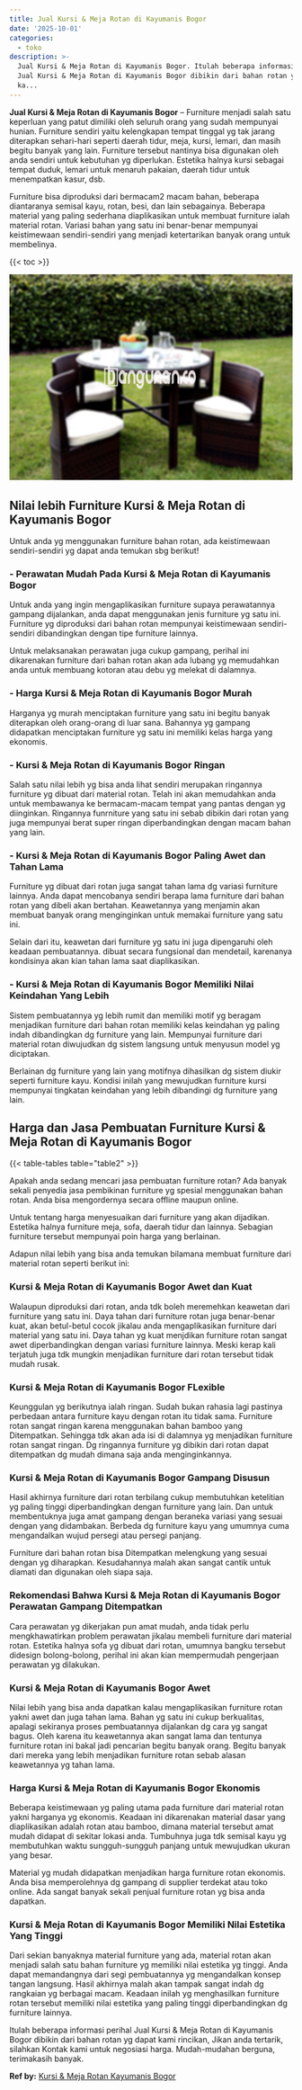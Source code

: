 ```yaml
---
title: Jual Kursi & Meja Rotan di Kayumanis Bogor
date: '2025-10-01'
categories:
  - toko
description: >-
  Jual Kursi & Meja Rotan di Kayumanis Bogor. Itulah beberapa informasi perihal
  Jual Kursi & Meja Rotan di Kayumanis Bogor dibikin dari bahan rotan yg dapat
  ka...
---
```


**Jual Kursi & Meja Rotan di Kayumanis Bogor** – Furniture menjadi salah satu keperluan yang patut dimiliki oleh seluruh orang yang sudah mempunyai hunian. Furniture sendiri yaitu kelengkapan tempat tinggal yg tak jarang diterapkan sehari-hari seperti daerah tidur, meja, kursi, lemari, dan masih begitu banyak yang lain. Furniture tersebut nantinya bisa digunakan oleh anda sendiri untuk kebutuhan yg diperlukan. Estetika halnya kursi sebagai tempat duduk, lemari untuk menaruh pakaian, daerah tidur untuk menempatkan kasur, dsb.

Furniture bisa diproduksi dari bermacam2 macam bahan, beberapa diantaranya semisal kayu, rotan, besi, dan lain sebagainya. Beberapa material yang paling sederhana diaplikasikan untuk membuat furniture ialah material rotan. Variasi bahan yang satu ini benar-benar mempunyai keistimewaan sendiri-sendiri yang menjadi ketertarikan banyak orang untuk membelinya.

{{< toc >}}

![Jual Kursi & Meja Rotan di Kayumanis Bogor](/images/kursi-meja-rotan-murah53.png)

## Nilai lebih Furniture Kursi & Meja Rotan di Kayumanis Bogor

Untuk anda yg menggunakan furniture bahan rotan, ada keistimewaan sendiri-sendiri yg dapat anda temukan sbg berikut!

### \- Perawatan Mudah Pada Kursi & Meja Rotan di Kayumanis Bogor

Untuk anda yang ingin mengaplikasikan furniture supaya perawatannya gampang dijalankan, anda dapat menggunakan jenis furniture yg satu ini. Furniture yg diproduksi dari bahan rotan mempunyai keistimewaan sendiri-sendiri dibandingkan dengan tipe furniture lainnya.

Untuk melaksanakan perawatan juga cukup gampang, perihal ini dikarenakan furniture dari bahan rotan akan ada lubang yg memudahkan anda untuk membuang kotoran atau debu yg melekat di dalamnya.

### \- Harga Kursi & Meja Rotan di Kayumanis Bogor Murah

Harganya yg murah menciptakan furniture yang satu ini begitu banyak diterapkan oleh orang-orang di luar sana. Bahannya yg gampang didapatkan menciptakan furniture yg satu ini memiliki kelas harga yang ekonomis.

### \- Kursi & Meja Rotan di Kayumanis Bogor Ringan

Salah satu nilai lebih yg bisa anda lihat sendiri merupakan ringannya furniture yg dibuat dari material rotan. Telah ini akan memudahkan anda untuk membawanya ke bermacam-macam tempat yang pantas dengan yg diinginkan. Ringannya funrniture yang satu ini sebab dibikin dari rotan yang juga mempunyai berat super ringan diperbandingkan dengan macam bahan yang lain.

### \- Kursi & Meja Rotan di Kayumanis Bogor Paling Awet dan Tahan Lama

Furniture yg dibuat dari rotan juga sangat tahan lama dg variasi furniture lainnya. Anda dapat mencobanya sendiri berapa lama furniture dari bahan rotan yang dibeli akan bertahan. Keawetannya yang menjamin akan membuat banyak orang menginginkan untuk memakai furniture yang satu ini.

Selain dari itu, keawetan dari furniture yg satu ini juga dipengaruhi oleh keadaan pembuatannya. dibuat secara fungsional dan mendetail, karenanya kondisinya akan kian tahan lama saat diaplikasikan.

### \- Kursi & Meja Rotan di Kayumanis Bogor Memiliki Nilai Keindahan Yang Lebih

Sistem pembuatannya yg lebih rumit dan memiliki motif yg beragam menjadikan furniture dari bahan rotan memiliki kelas keindahan yg paling indah dibandingkan dg furniture yang lain. Mempunyai furniture dari material rotan diwujudkan dg sistem langsung untuk menyusun model yg diciptakan.

Berlainan dg furniture yang lain yang motifnya dihasilkan dg sistem diukir seperti furniture kayu. Kondisi inilah yang mewujudkan furniture kursi mempunyai tingkatan keindahan yang lebih dibandingi dg furniture yang lain.

## Harga dan Jasa Pembuatan Furniture Kursi & Meja Rotan di Kayumanis Bogor

{{< table-tables table="table2" >}}

Apakah anda sedang mencari jasa pembuatan furniture rotan? Ada banyak sekali penyedia jasa pembikinan furniture yg spesial menggunakan bahan rotan. Anda bisa mengordernya secara offline maupun online.

Untuk tentang harga menyesuaikan dari furniture yang akan dijadikan. Estetika halnya furniture meja, sofa, daerah tidur dan lainnya. Sebagian furniture tersebut mempunyai poin harga yang berlainan.

Adapun nilai lebih yang bisa anda temukan bilamana membuat furniture dari material rotan seperti berikut ini:

### Kursi & Meja Rotan di Kayumanis Bogor Awet dan Kuat

Walaupun diproduksi dari rotan, anda tdk boleh meremehkan keawetan dari furniture yang satu ini. Daya tahan dari furniture rotan juga benar-benar kuat, akan betul-betul cocok jikalau anda mengaplikasikan furniture dari material yang satu ini. Daya tahan yg kuat menjdikan furniture rotan sangat awet diperbandingkan dengan variasi furniture lainnya. Meski kerap kali terjatuh juga tdk mungkin menjadikan furniture dari rotan tersebut tidak mudah rusak.

### Kursi & Meja Rotan di Kayumanis Bogor FLexible

Keunggulan yg berikutnya ialah ringan. Sudah bukan rahasia lagi pastinya perbedaan antara furniture kayu dengan rotan itu tidak sama. Furniture rotan sangat ringan karena menggunakan bahan bamboo yang Ditempatkan. Sehingga tdk akan ada isi di dalamnya yg menjadikan furniture rotan sangat ringan. Dg ringannya furniture yg dibikin dari rotan dapat ditempatkan dg mudah dimana saja anda menginginkannya.

### Kursi & Meja Rotan di Kayumanis Bogor Gampang Disusun

Hasil akhirnya furniture dari rotan terbilang cukup membutuhkan ketelitian yg paling tinggi diperbandingkan dengan furniture yang lain. Dan untuk membentuknya juga amat gampang dengan beraneka variasi yang sesuai dengan yang didambakan. Berbeda dg furniture kayu yang umumnya cuma mengandalkan wujud persegi atau persegi panjang.

Furniture dari bahan rotan bisa Ditempatkan melengkung yang sesuai dengan yg diharapkan. Kesudahannya malah akan sangat cantik untuk diamati dan digunakan oleh siapa saja.

### Rekomendasi Bahwa Kursi & Meja Rotan di Kayumanis Bogor Perawatan Gampang Ditempatkan

Cara perawatan yg dikerjakan pun amat mudah, anda tidak perlu mengkhawatirkan problem perawatan jikalau membeli furniture dari material rotan. Estetika halnya sofa yg dibuat dari rotan, umumnya bangku tersebut didesign bolong-bolong, perihal ini akan kian mempermudah pengerjaan perawatan yg dilakukan.

### Kursi & Meja Rotan di Kayumanis Bogor Awet

Nilai lebih yang bisa anda dapatkan kalau mengaplikasikan furniture rotan yakni awet dan juga tahan lama. Bahan yg satu ini cukup berkualitas, apalagi sekiranya proses pembuatannya dijalankan dg cara yg sangat bagus. Oleh karena itu keawetannya akan sangat lama dan tentunya furniture rotan ini bakal jadi pencarian begitu banyak orang. Begitu banyak dari mereka yang lebih menjadikan furniture rotan sebab alasan keawetannya yg tahan lama.

### Harga Kursi & Meja Rotan di Kayumanis Bogor Ekonomis

Beberapa keistimewaan yg paling utama pada furniture dari material rotan yakni harganya yg ekonomis. Keadaan ini dikarenakan material dasar yang diaplikasikan adalah rotan atau bamboo, dimana material tersebut amat mudah didapat di sekitar lokasi anda. Tumbuhnya juga tdk semisal kayu yg membutuhkan waktu sungguh-sungguh panjang untuk mewujudkan ukuran yang besar.

Material yg mudah didapatkan menjadikan harga furniture rotan ekonomis. Anda bisa memperolehnya dg gampang di supplier terdekat atau toko online. Ada sangat banyak sekali penjual furniture rotan yg bisa anda dapatkan.

### Kursi & Meja Rotan di Kayumanis Bogor Memiliki Nilai Estetika Yang Tinggi

Dari sekian banyaknya material furniture yang ada, material rotan akan menjadi salah satu bahan furniture yg memiliki nilai estetika yg tinggi. Anda dapat memandangnya dari segi pembuatannya yg mengandalkan konsep tangan langsung. Hasil akhirnya malah akan tampak sangat indah dg rangkaian yg berbagai macam. Keadaan inilah yg menghasilkan furniture rotan tersebut memiliki nilai estetika yang paling tinggi diperbandingkan dg furniture lainnya.

Itulah beberapa informasi perihal Jual Kursi & Meja Rotan di Kayumanis Bogor dibikin dari bahan rotan yg dapat kami rincikan, Jikan anda tertarik, silahkan Kontak kami untuk negosiasi harga. Mudah-mudahan berguna, terimakasih banyak.

**Ref by:** [Kursi & Meja Rotan Kayumanis Bogor](https://id.wikipedia.org/wiki/Kursi)
